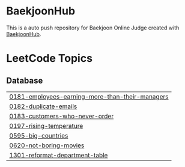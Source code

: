 # BaekjoonHub
This is a auto push repository for Baekjoon Online Judge created with [BaekjoonHub](https://github.com/BaekjoonHub/BaekjoonHub).

<!---LeetCode Topics Start-->
# LeetCode Topics
## Database
|  |
| ------- |
| [0181-employees-earning-more-than-their-managers](https://github.com/InHeeS/CodingTest/tree/master/0181-employees-earning-more-than-their-managers) |
| [0182-duplicate-emails](https://github.com/InHeeS/CodingTest/tree/master/0182-duplicate-emails) |
| [0183-customers-who-never-order](https://github.com/InHeeS/CodingTest/tree/master/0183-customers-who-never-order) |
| [0197-rising-temperature](https://github.com/InHeeS/CodingTest/tree/master/0197-rising-temperature) |
| [0595-big-countries](https://github.com/InHeeS/CodingTest/tree/master/0595-big-countries) |
| [0620-not-boring-movies](https://github.com/InHeeS/CodingTest/tree/master/0620-not-boring-movies) |
| [1301-reformat-department-table](https://github.com/InHeeS/CodingTest/tree/master/1301-reformat-department-table) |
<!---LeetCode Topics End-->